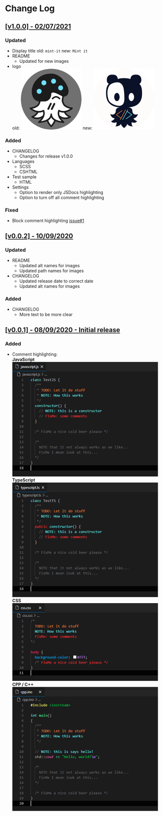 # Change Log

## [[v1.0.0] - 02/07/2021](https://github.com/squeeble-ink/vscode.mint-it/releases/tag/v1.0.0)

### Updated

- Display title
  old: `mint-it` new: `Mint it`
- README
  - Updated for new images
- logo  
  old: <img alt="logo-v0.0.2" src="./assets/logo-002.png" width="200"> new: <img alt="logo-v1.0.0" src="./assets/logo.png" width="200">


### Added

- CHANGELOG
  - Changes for release v1.0.0
- Languages 
  - SCSS
  - CSHTML
- Test sample
  - HTML
- Settings
  - Option to render only JSDocs highlighting
  - Option to turn off all comment highlighting 

### Fixed
- Block comment highlighting [issue#1](https://github.com/squeeble-ink/vscode.mint-it/issues/1)

## [[v0.0.2] - 10/09/2020](https://github.com/squeeble-ink/vscode.mint-it/releases/tag/v0.0.2)

### Updated

- README
  - Updated alt names for images
  - Updated path names for images
- CHANGELOG
  - Updated release date to correct date
  - Updated alt names for images

### Added

- CHANGELOG
  - More text to be more clear

## [[v0.0.1] - 08/09/2020 - Initial release](https://github.com/squeeble-ink/vscode.mint-it/releases/tag/v0.0.1)

### Added

- Comment highlighting:  
  **JavaScript**  
  ![mint-it-js](./assets/mint-it-js-001.png)  
  **TypeScript**  
  ![mint-it-ts](./assets/mint-it-ts-001.png)  
  **CSS**  
  ![mint-it-css](./assets/mint-it-css-001.png)  
  **CPP / C++**  
  ![mint-it-cpp](./assets/mint-it-cpp-001.png)
